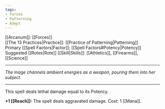 ```yaml
---
tags:
- Forces
- Patterning
- Adept
---
```


[[Arcanum]]: [[Forces]]\
[[The 13 Practices|Practice]]: [[Practice of Patterning|Patterning]]\
Primary [[Spell Factors|Factor]]: [[Spell Factors#Potency|Potency]]\
Suggested [[Rotes|Rote]] [[Skill|Skills]]: [[Athletics]], [[Firearms]], [[Science]]

---

_The mage channels ambient energies as a weapon, pouring them into her subject._

---

This spell deals lethal damage equal to its Potency.

**+1 [[Reach]]:** The spell deals aggravated damage. Cost: 1 [[Mana]].